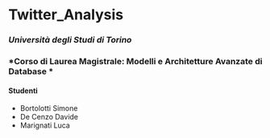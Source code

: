 # Twitter_Analysis

### *Università degli Studi di Torino*

### *Corso di Laurea Magistrale: Modelli e Architetture Avanzate di Database *

#### Studenti
+ Bortolotti Simone
+  De Cenzo Davide
+  Marignati Luca
